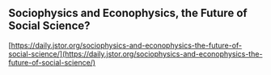 ## Sociophysics and Econophysics, the Future of Social Science?
  
  [https://daily.jstor.org/sociophysics-and-econophysics-the-future-of-social-science/](https://daily.jstor.org/sociophysics-and-econophysics-the-future-of-social-science/)